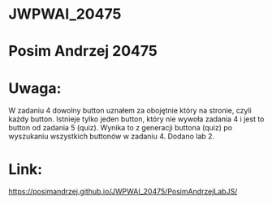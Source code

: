 # JWPWAI_20475
# Posim Andrzej 20475
# Uwaga:
W zadaniu 4 dowolny button uznałem za obojętnie który na stronie, czyli każdy button.
Istnieje tylko jeden button, który nie wywoła zadania 4 i jest to button od zadania 5 (quiz).
Wynika to z generacji buttona (quiz) po wyszukaniu wszystkich buttonów w zadaniu 4.
Dodano lab 2.
# Link:
https://posimandrzej.github.io/JWPWAI_20475/PosimAndrzejLabJS/
